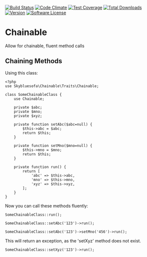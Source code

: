 [![Build Status](https://travis-ci.org/skybluesofa/chainable.svg?branch=master)](https://travis-ci.org/skybluesofa/chainable) [![Code Climate](https://codeclimate.com/github/skybluesofa/chainable/badges/gpa.svg)](https://codeclimate.com/github/skybluesofa/chainable) [![Test Coverage](https://codeclimate.com/github/skybluesofa/chainable/badges/coverage.svg)](https://codeclimate.com/github/skybluesofa/chainable/coverage) [![Total Downloads](https://img.shields.io/packagist/dt/skybluesofa/chainable.svg?style=flat)](https://packagist.org/packages/skybluesofa/chainable) [![Version](https://img.shields.io/packagist/v/skybluesofa/chainable.svg?style=flat)](https://packagist.org/packages/skybluesofa/chainable) [![Software License](https://img.shields.io/badge/license-MIT-brightgreen.svg?style=flat)](LICENSE)

# Chainable
Allow for chainable, fluent method calls

## Chaining Methods
Using this class:
```
<?php
use Skybluesofa\Chainable\Traits\Chainable;

class SomeChainableClass {
    use Chainable;

    private $abc;
    private $mno;
    private $xyz;

    private function setAbc($abc=null) {
        $this->abc = $abc;
        return $this;
    }

    private function setMno($mno=null) {
        $this->mno = $mno;
        return $this;
    }

    private function run() {
        return [
            'abc' => $this->abc,
            'mno' => $this->mno,
            'xyz' => $this->xyz,
        ];
    }
}
```

Now you can call these methods fluently:
```
SomeChainableClass::run();

SomeChainableClass::setAbc('123')->run();

SomeChainableClass::setAbc('123')->setMno('456')->run();
```

This will return an exception, as the 'setXyz' method does not exist.
```
SomeChainableClass::setXyz('123')->run();
```

